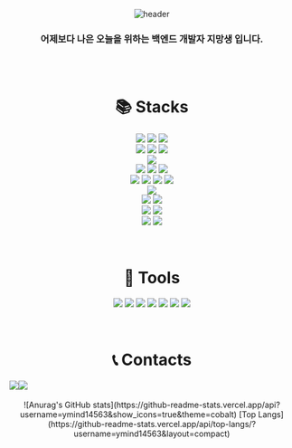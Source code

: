 <div align="center">

![header](https://capsule-render.vercel.app/api?type=Waving&color=99ccff&height=150&width=800section=header&text=Welcome%20to%20WJ's%20GitHub!!&fontColor=ffffff&fontSize=65&animation=fadeIn&fontAlignY=55)
<br>
### 어제보다 나은 오늘을 위하는 백엔드 개발자 지망생 입니다.
<br>
<br>

</div>


<div align=center>
  <h1>📚 Stacks</h1>

  <img src="https://img.shields.io/badge/java-007396?style=for-the-badge&logo=java&logoColor=white">
  <img src="https://img.shields.io/badge/javascript-F7DF1E?style=for-the-badge&logo=javascript&logoColor=black"> 
  <img src="https://img.shields.io/badge/mysql-4479A1?style=for-the-badge&logo=mysql&logoColor=white"> 
  <br>
      
  <img src="https://img.shields.io/badge/spring-6DB33F?style=for-the-badge&logo=spring&logoColor=white">
  <img src="https://img.shields.io/badge/springboot-6DB33F?style=for-the-badge&logo=springboot&logoColor=white">
  <img src="https://img.shields.io/badge/gradle-02303A?style=for-the-badge&logo=gradle&logoColor=white">
  <br>
  
  <img src="https://img.shields.io/badge/node.js-339933?style=for-the-badge&logo=Node.js&logoColor=white">
  <br>

  <img src="https://img.shields.io/badge/React-61DAFB?style=for-the-badge&logo=React&logoColor=white">
  <img src="https://img.shields.io/badge/HTML5-E34F26?style=for-the-badge&logo=HTML5&logoColor=white">
  <img src="https://img.shields.io/badge/CSS3-1572B6?style=for-the-badge&logo=CSS3&logoColor=white">
  <br>
  
  <img src="https://img.shields.io/badge/amazon%20aws-232F3E?style=for-the-badge&logo=amazon&logoColor=white">
  <img src="https://img.shields.io/badge/Amazon%20EC2-FF9900?style=for-the-badge&logo=Amazon%20EC2&logoColor=white">
  <img src="https://img.shields.io/badge/amazon%20s3-569A31?style=for-the-badge&logo=amazons3&logoColor=white">
  <img src="https://img.shields.io/badge/amazon%20rds-527FFF?style=for-the-badge&logo=amazonrds&logoColor=white">
  <br>

  <img src="https://img.shields.io/badge/NCP-03C75A?style=for-the-badge&logo=naver&logoColor=white">
  <br>
  
  <img src="https://img.shields.io/badge/apache tomcat-F8DC75?style=for-the-badge&logo=apachetomcat&logoColor=white">
  <img src="https://img.shields.io/badge/NGINX-009639?style=for-the-badge&logo=nginx&logoColor=white">
  <br>
  
  <img src="https://img.shields.io/badge/github-181717?style=for-the-badge&logo=github&logoColor=white">
  <img src="https://img.shields.io/badge/git-F05032?style=for-the-badge&logo=git&logoColor=white">
  <br>
  <img src="https://img.shields.io/badge/github%20actions-2088FF?style=for-the-badge&logo=githubactions&logoColor=white">
  <img src="https://img.shields.io/badge/jenkins-D24939?style=for-the-badge&logo=jenkins&logoColor=white">
  
  <br>
  <br>
  <br>

<h1> 🚩 Tools </h1>
  <img src="https://img.shields.io/badge/intellijidea-000000?style=for-the-badge&logo=intellijidea&logoColor=white">
  <img src="https://img.shields.io/badge/VSCODE-0854C1?style=for-the-badge&logo=vscode&logoColor=white">
  <img src="https://img.shields.io/badge/notion-000000?style=for-the-badge&logo=notion&logoColor=white">
  <img src="https://img.shields.io/badge/slack-4A154B?style=for-the-badge&logo=slack&logoColor=white">
  <img src="https://img.shields.io/badge/discord-5865F2?style=for-the-badge&logo=discord&logoColor=white">
  <img src="https://img.shields.io/badge/trello-0052CC?style=for-the-badge&logo=trello&logoColor=white">
  <img src="https://img.shields.io/badge/jira-0052CC?style=for-the-badge&logo=jira&logoColor=white">
  

  <br>
  <br>
  <br>

  
<h1>📞 Contacts</h1>

<div style="display:flex; flex-direction:row;">
    <a href="mailto:ymind14563@gmail.com">
        <img src="https://img.shields.io/badge/Gmail-EA4335?style=for-the-badge&logo=Gmail&logoColor=white"> 
    </a>
    <a href="https://ymind14563.github.io/">
      <img src="https://img.shields.io/badge/gitblog-BBDDE5?style=for-the-badge&logo=gitbook&logoColor=white">
    </a>
  
  <br>
  <br>
  
</div> 
<div align="center">
  ![Anurag's GitHub stats](https://github-readme-stats.vercel.app/api?username=ymind14563&show_icons=true&theme=cobalt)
  [Top Langs](https://github-readme-stats.vercel.app/api/top-langs/?username=ymind14563&layout=compact)
</div>
</div>

  
  
<!--
**ymind14563/ymind14563** is a ✨ _special_ ✨ repository because its `README.md` (this file) appears on your GitHub profile.

Here are some ideas to get you started:

- 🔭 I’m currently working on ...
- 🌱 I’m currently learning ...
- 👯 I’m looking to collaborate on ...
- 🤔 I’m looking for help with ...
- 💬 Ask me about ...
- 📫 How to reach me: ...
- 😄 Pronouns: ...
- ⚡ Fun fact: ...
-->
